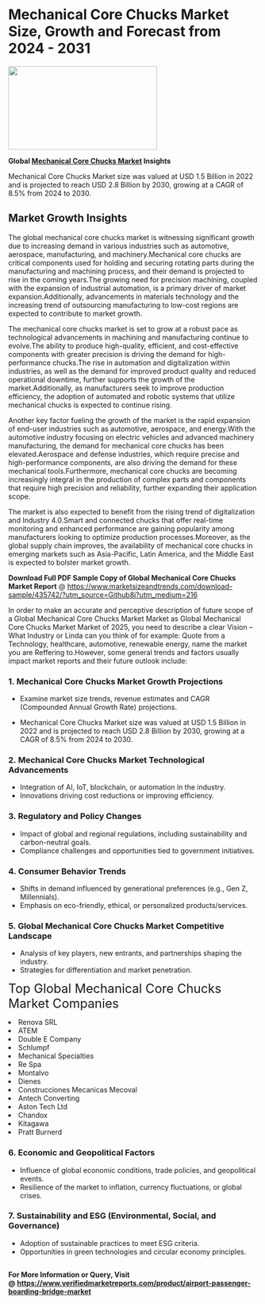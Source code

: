 <H1>Mechanical Core Chucks Market Size, Growth and Forecast from 2024 - 2031</H1><img class="aligncenter size-medium wp-image-584254" src="https://thirdeyenews.in/wp-content/uploads/2024/09/Global-Market-Research-300x168.jpeg" alt="" width="300" height="168" /><p><strong>Global&nbsp;<a href="https://www.marketsizeandtrends.com/download-sample/435742/?utm_source=Github8j?utm_medium=216">Mechanical Core Chucks Market</a> Insights</strong></p><p>Mechanical Core Chucks Market size was valued at USD 1.5 Billion in 2022 and is projected to reach USD 2.8 Billion by 2030, growing at a CAGR of 8.5% from 2024 to 2030.</p><p><h2>Market Growth Insights</h2> <p>The global mechanical core chucks market is witnessing significant growth due to increasing demand in various industries such as automotive, aerospace, manufacturing, and machinery.Mechanical core chucks are critical components used for holding and securing rotating parts during the manufacturing and machining process, and their demand is projected to rise in the coming years.The growing need for precision machining, coupled with the expansion of industrial automation, is a primary driver of market expansion.Additionally, advancements in materials technology and the increasing trend of outsourcing manufacturing to low-cost regions are expected to contribute to market growth.</p> <p>The mechanical core chucks market is set to grow at a robust pace as technological advancements in machining and manufacturing continue to evolve.The ability to produce high-quality, efficient, and cost-effective components with greater precision is driving the demand for high-performance chucks.The rise in automation and digitalization within industries, as well as the demand for improved product quality and reduced operational downtime, further supports the growth of the market.Additionally, as manufacturers seek to improve production efficiency, the adoption of automated and robotic systems that utilize mechanical chucks is expected to continue rising.</p> <p>Another key factor fueling the growth of the market is the rapid expansion of end-user industries such as automotive, aerospace, and energy.With the automotive industry focusing on electric vehicles and advanced machinery manufacturing, the demand for mechanical core chucks has been elevated.Aerospace and defense industries, which require precise and high-performance components, are also driving the demand for these mechanical tools.Furthermore, mechanical core chucks are becoming increasingly integral in the production of complex parts and components that require high precision and reliability, further expanding their application scope.</p> <p>The market is also expected to benefit from the rising trend of digitalization and Industry 4.0.Smart and connected chucks that offer real-time monitoring and enhanced performance are gaining popularity among manufacturers looking to optimize production processes.Moreover, as the global supply chain improves, the availability of mechanical core chucks in emerging markets such as Asia-Pacific, Latin America, and the Middle East is expected to bolster market growth.</p> <p><span class=""><strong>Download Full PDF Sample Copy of Global Mechanical Core Chucks Market Report</strong> @ <a href="https://www.marketsizeandtrends.com/download-sample/435742/?utm_source=Github8j?utm_medium=216" target="_blank">https://www.marketsizeandtrends.com/download-sample/435742/?utm_source=Github8j?utm_medium=216</a></span></p><p>In order to make an accurate and perceptive description of future scope of a Global&nbsp;Mechanical Core Chucks Market Market as Global&nbsp;Mechanical Core Chucks Market Market of 2025, you need to describe a clear Vision &ndash; What Industry or Linda can you think of for example: Quote from a Technology, healthcare, automotive, renewable energy, name the market you are Reffering to.However, some general trends and factors usually impact market reports and their future outlook include:</p><h3>1.&nbsp;<strong>Mechanical Core Chucks Market Growth Projections</strong></h3><ul><li>Examine market size trends, revenue estimates and CAGR (Compounded Annual Growth Rate) projections.</li><li><p>Mechanical Core Chucks Market size was valued at USD 1.5 Billion in 2022 and is projected to reach USD 2.8 Billion by 2030, growing at a CAGR of 8.5% from 2024 to 2030.</p></li></ul><h3>2.&nbsp;<strong>Mechanical Core Chucks Market Technological Advancements</strong></h3><ul><li>Integration of AI, IoT, blockchain, or automation in the industry.</li><li>Innovations driving cost reductions or improving efficiency.</li></ul><h3>3.&nbsp;<strong>Regulatory and Policy Changes</strong></h3><ul><li>Impact of global and regional regulations, including sustainability and carbon-neutral goals.</li><li>Compliance challenges and opportunities tied to government initiatives.</li></ul><h3>4.&nbsp;<strong>Consumer Behavior Trends</strong></h3><ul><li>Shifts in demand influenced by generational preferences (e.g., Gen Z, Millennials).</li><li>Emphasis on eco-friendly, ethical, or personalized products/services.</li></ul><h3>5.&nbsp;<strong>Global Mechanical Core Chucks Market Competitive Landscape</strong></h3><ul><li>Analysis of key players, new entrants, and partnerships shaping the industry.</li><li>Strategies for differentiation and market penetration.</li></ul><p data-pm-slice="1 1 []"><span style="color: inherit; font-family: inherit; font-size: 25px;">Top Global Mechanical Core Chucks Market Companies</span></p><div class="" data-test-id=""><p><li>Renova SRL</li><li> ATEM</li><li> Double E Company</li><li> Schlumpf</li><li> Mechanical Specialties</li><li> Re Spa</li><li> Montalvo</li><li> Dienes</li><li> Construcciones Mecanicas Mecoval</li><li> Antech Converting</li><li> Aston Tech Ltd</li><li> Chandox</li><li> Kitagawa</li><li> Pratt Burnerd</li></p></div><h3>6.&nbsp;<strong>Economic and Geopolitical Factors</strong></h3><ul><li>Influence of global economic conditions, trade policies, and geopolitical events.</li><li>Resilience of the market to inflation, currency fluctuations, or global crises.</li></ul><h3>7.&nbsp;<strong>Sustainability and ESG (Environmental, Social, and Governance)</strong></h3><ul><li>Adoption of sustainable practices to meet ESG criteria.</li><li>Opportunities in green technologies and circular economy principles.</li></ul><h2><strong style="font-size: 14px;">For More Information or Query, Visit @&nbsp;</strong><a style="background-color: #ffffff; font-size: 14px;" href="https://www.marketsizeandtrends.com/report/mechanical-core-chucks-market/" target="_blank">https://www.verifiedmarketreports.com/product/airport-passenger-boarding-bridge-market</a></h2>